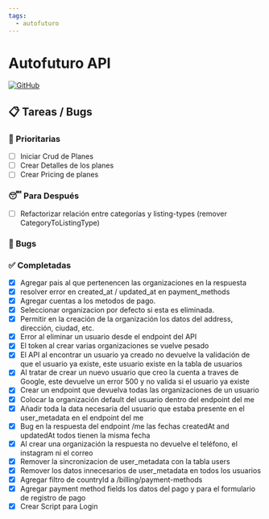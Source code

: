 ```yaml
---
tags:
  - autofuturo
---
```

# Autofuturo API
[![GitHub](https://img.shields.io/badge/GitHub-Repository-blue.svg)](https://github.com/autofuturo/autofuturo-api)

## 📋 Tareas / Bugs
### 🚨 Prioritarias

- [ ] Iniciar Crud de Planes 
- [ ] Crear Detalles de los planes
- [ ] Crear Pricing de planes
### 😴 Para Después
- [ ] Refactorizar relación entre categorías y listing-types (remover CategoryToListingType)

### 🐛 Bugs
### ✅ Completadas

- [x] Agregar pais al que pertenencen las organizaciones en la respuesta
- [x] resolver error en created_at / updated_at en payment_methods 
- [x] Agregar cuentas a los metodos de pago.
- [x] Seleccionar organizacion por defecto si esta es eliminada.
- [x] Permitir en la creación de la organización los datos del address, dirección, ciudad, etc.
- [X] Error al eliminar un usuario desde el endpoint del API 
- [X] El token al crear varias organizaciones se vuelve pesado
- [X] El API al encontrar un usuario ya creado no devuelve la validación de que el usuario ya existe, este usuario existe en la tabla de usuarios
- [X] Al tratar de crear un nuevo usuario que creo la cuenta a traves de Google, este devuelve un error 500 y no valida si el usuario ya existe
- [x] Crear un endpoint que devuelva todas las organizaciones de un usuario
- [x] Colocar la organización default del usuario dentro del endpoint del me
- [x] Añadir toda la data necesaria del usuario que estaba presente en el user_metadata en el endpoint del me
- [x] Bug en la respuesta del endpoint /me las fechas createdAt and updatedAt todos tienen la misma fecha
- [x] Al crear una organización la respuesta no devuelve el teléfono, el instagram ni el correo
- [x] Remover la sincronizacion de user_metadata con la tabla users
- [x] Remover los datos innecesarios de user_metadata en todos los usuarios
- [x] Agregar filtro de countryId a /billing/payment-methods
- [x] Agregar payment method fields los datos del pago y para el formulario de registro de pago
- [x] Crear Script para Login